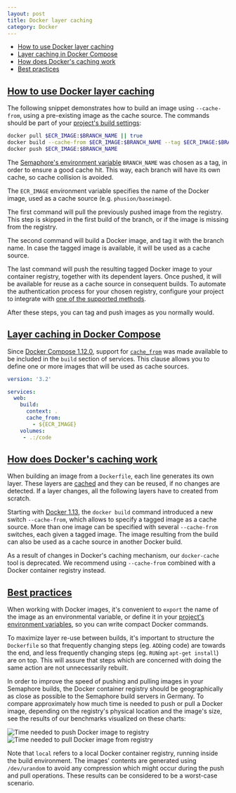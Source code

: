 ```yaml
---
layout: post
title: Docker layer caching
category: Docker
---
```


- [How to use Docker layer caching](#usage)
- [Layer caching in Docker Compose](#docker_compose)
- [How does Docker's caching work](#how_caching_works)
- [Best practices](#best_practices)

## <a name="usage" href="#usage">How to use Docker layer caching</a>

The following snippet demonstrates how to build an image using `--cache-from`,
using a pre-existing image as the cache source.
The commands should be part of your [project's build settings](/docs/customizing-build-commands.html):

```bash
docker pull $ECR_IMAGE:$BRANCH_NAME || true
docker build --cache-from $ECR_IMAGE:$BRANCH_NAME --tag $ECR_IMAGE:$BRANCH_NAME .
docker push $ECR_IMAGE:$BRANCH_NAME
```

The [Semaphore's environment variable](/docs/available-environment-variables.html)
`BRANCH_NAME` was chosen as a tag, in order to ensure a good cache hit.
This way, each branch will have its own cache, so cache collision is avoided.

The `ECR_IMAGE` environment variable specifies the name of the Docker image, used
as a cache source (e.g. `phusion/baseimage`).

The first command will pull the previously pushed image from the registry.
This step is skipped in the first build of the branch, or if the image is missing
from the registry.

The second command will build a Docker image, and tag it with the branch name.
In case the tagged image is available, it will be used as a cache source.

The last command will push the resulting tagged Docker image to your container
registry, together with its dependent layers. Once pushed, it will be available
for reuse as a cache source in consequent builds.
To automate the authentication process for your chosen registry, configure your
project to integrate with [one of the supported
methods](/docs/docker/setting-up-continuous-integration-for-docker-project.html).

After these steps, you can tag and push images as you normally would.

## <a name="docker_compose" href="#docker_compose">Layer caching in Docker Compose</a>

Since [Docker Compose 1.12.0](https://github.com/docker/compose/blob/master/CHANGELOG.md#1120-2017-04-04),
support for [`cache_from`](https://docs.docker.com/compose/compose-file/#cache_from)
was made available to be included in the `build` section of services.
This clause allows you to define one or more images that will be used as cache
sources.

```yaml
version: '3.2'

services:
  web:
    build:
      context: .
      cache_from:
        - ${ECR_IMAGE}
    volumes:
     - .:/code
```

## <a name="how_caching_works" href="#how_caching_works">How does Docker's caching work</a>

When building an image from a `Dockerfile`, each line generates its own layer. These
layers are [cached](https://docs.docker.com/engine/userguide/eng-image/dockerfile_best-practices/#build-cache)
and they can be reused, if no changes are detected. If a layer changes, all
the following layers have to created from scratch.

Starting with [Docker 1.13](https://github.com/moby/moby/blob/master/CHANGELOG.md#1130-2017-01-18),
the `docker build` command introduced a new switch `--cache-from`, which allows
to specify a tagged image as a cache source. More than one image can be
specified with several `--cache-from` switches, each given a tagged image.
The image resulting from the build  can also be used as a cache source in
another Docker build.

As a result of changes in Docker's caching mechanism, our `docker-cache` tool
is deprecated. We recommend using `--cache-from` combined with a Docker container
registry instead.

## <a name="best_practices" href="#best_practices">Best practices</a>

When working with Docker images, it's convenient to `export` the name of the image as
an environmental variable, or define it in your
[project's environment variables](/docs/exporting-environment-variables.html),
so you can write compact Docker commands.

To maximize layer re-use between builds, it's important to structure the
`Dockerfile` so that frequently changing steps (eg. `ADD`ing code) are towards
the end, and less frequently changing steps (eg. `RUN`ing `apt-get install`) are
on top. This will assure that steps which are concerned with doing the same
action are not unnecessarily rebuilt.

In order to improve the speed of pushing and pulling images in your Semaphore
builds, the Docker container registry should be geographically as close as
possible to the Semaphore build servers in Germany.
To compare approximately how much time is needed to push or pull a Docker
image, depending on the registry's physical location and the image's size,
see the results of our benchmarks visualized on these charts:

<img src="/docs/assets/img/docker/docker-layer-caching/registry-push-graph.png" class="img-responsive img-bordered" alt="Time needed to push Docker image to registry">
<img src="/docs/assets/img/docker/docker-layer-caching/registry-pull-graph.png" class="img-responsive img-bordered" alt="Time needed to pull Docker image from registry">

Note that `local` refers to a local Docker container registry, running inside the build
environment. The images' contents are generated using `/dev/urandom` to avoid any
compression which might occur during the push and pull operations. These results can be
considered to be a worst-case scenario.

